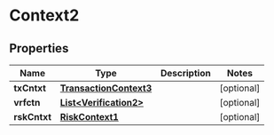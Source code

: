 

# Context2

## Properties

Name | Type | Description | Notes
------------ | ------------- | ------------- | -------------
**txCntxt** | [**TransactionContext3**](TransactionContext3.md) |  |  [optional]
**vrfctn** | [**List&lt;Verification2&gt;**](Verification2.md) |  |  [optional]
**rskCntxt** | [**RiskContext1**](RiskContext1.md) |  |  [optional]



